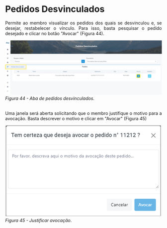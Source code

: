# Pedidos Desvinculados

<p style="text-align: justify;">Permite ao membro visualizar os pedidos dos quais se desvinculou e, se desejar, restabelecer o vínculo. Para isso, basta pesquisar o pedido desejado e clicar no botão "Avocar" (Figura 44).</p>

![Login](img/DesvincularAba.png)
*Figura 44 - Aba de pedidos desvinculados*. <br><br>

<p style="text-align: justify;"> Uma janela será aberta solicitando que o membro justifique o motivo para a avocação. Basta descrever o motivo e clicar em "Avocar" (Figura 45)</p>

![Login](img/BotãoDeAvocação.png)<br>
*Figura 45 - Justificar avocação*. <br><br>